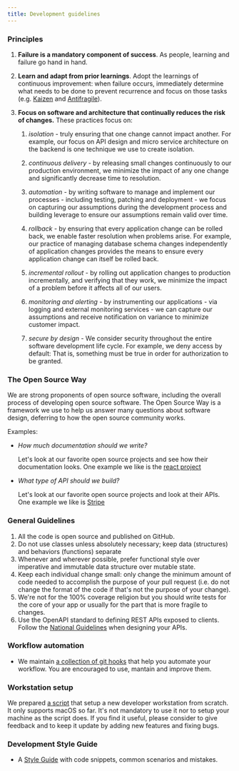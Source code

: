 ```yaml
---
title: Development guidelines
---
```


### Principles

1. **Failure is a mandatory component of success**. As people, learning and failure go hand in hand.

1. **Learn and adapt from prior learnings**. Adopt the learnings of continuous improvement: when failure occurs, immediately determine what needs to be done to prevent recurrence and focus on those tasks (e.g. [Kaizen](https://en.wikipedia.org/wiki/Kaizen) and [Antifragile](https://en.wikipedia.org/wiki/Antifragile)).

1. **Focus on software and architecture that continually reduces the risk of changes.** These practices focus on:

   1. _isolation_ - truly ensuring that one change cannot impact another. For example, our focus on API design and micro service architecture on the backend is one technique we use to create isolation.

   1. _continuous delivery_ - by releasing small changes continuously to our production environment, we minimize the impact of any one change and significantly decrease time to resolution.

   1. _automation_ - by writing software to manage and implement our processes - including testing, patching and deployment - we focus on capturing our assumptions during the development process and building leverage to ensure our assumptions remain valid over time.

   1. _rollback_ - by ensuring that every application change can be rolled back, we enable faster resolution when problems arise. For example, our practice of managing database schema changes independently of application changes provides the means to ensure every application change can itself be rolled back.

   1. _incremental rollout_ - by rolling out application changes to production incrementally, and verifying that they work, we minimize the impact of a problem before it affects all of our users.

   1. _monitoring and alerting_ - by instrumenting our applications - via logging and external monitoring services - we can capture our assumptions and receive notification on variance to minimize customer impact.

   1. _secure by design_ - We consider security throughout the entire software development life cycle. For example, we deny access by default: That is, something must be true in order for authorization to be granted.

### The Open Source Way

We are strong proponents of open source software, including the overall process of developing open source software. The Open Source Way is a framework we use to help us answer many questions about software design, deferring to how the open source community works.

Examples:

- _How much documentation should we write?_

  Let's look at our favorite open source projects and see how their documentation looks. One example we like is the [react project](https://facebook.github.io/react/)

- _What type of API should we build?_

  Let's look at our favorite open source projects and look at their APIs. One example we like is [Stripe](https://stripe.com/docs/api)

### General Guidelines

1. All the code is open source and published on GitHub.
1. Do not use classes unless absolutely necessary; keep data (structures) and behaviors (functions) separate
1. Whenever and wherever possible, prefer functional style over imperative and immutable data structure over mutable state.
1. Keep each individual change small: only change the minimum amount of code needed to accomplish the purpose of your pull request (i.e. do not change the format of the code if that's not the purpose of your change).
1. We're not for the 100% coverage religion but you should write tests for the core of your app or usually for the part that is more fragile to changes.
1. Use the OpenAPI standard to defining REST APIs exposed to clients. Follow the [National Guidelines](https://docs.italia.it/italia/piano-triennale-ict/lg-modellointeroperabilita-docs/it/bozza/doc/profili-di-interazione/regole-comuni-rest-soap.html#formato-dei-dati) when designing your APIs.

### Workflow automation

- We maintain [a collection of git hooks](https://github.com/pagopa/git-hooks) that help you automate your workflow. You are encouraged to use, mantain and improve them.

### Workstation setup

We prepared [a script](https://github.com/pagopa/developer-laptop) that setup a new developer workstation from scratch. It only supports macOS so far. It's not mandatory to use it nor to setup your machine as the script does. If you find it useful, please consider to give feedback and to keep it update by adding new features and fixing bugs.

### Development Style Guide

- A [Style Guide](development-styleguide.md) with code snippets, common scenarios and mistakes.
